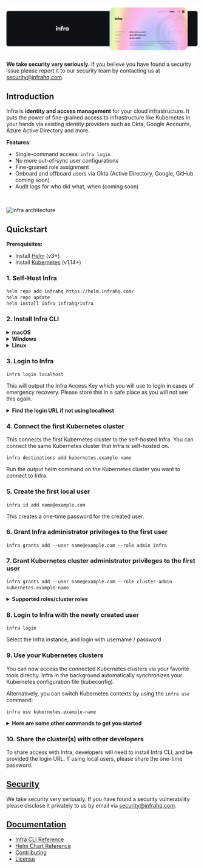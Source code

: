 <p align="center">
  <img src="./docs/images/InfraGithub.png" />
</p>

**We take security very seriously.** If you believe you have found a security issue please report it to our security team by contacting us at security@infrahq.com.

## Introduction

Infra is **identity and access management** for your cloud infrastructure. It puts the power of fine-grained access to infrastructure like Kubernetes in your hands via existing identity providers such as Okta, Google Accounts, Azure Active Directory and more.

**Features**:
* Single-command access: `infra login`
* No more out-of-sync user configurations
* Fine-grained role assignment
* Onboard and offboard users via Okta (Active Directory, Google, GitHub coming soon)
* Audit logs for who did what, when (coming soon)

<br /> 

![infra architecture](https://user-images.githubusercontent.com/3325447/161590056-7876b513-999a-43ac-a43e-1117b30e7c8c.svg)

## Quickstart

**Prerequisites:**
* Install [Helm](https://helm.sh/) (v3+)
* Install [Kubernetes](https://kubernetes.io/) (v1.14+)


### 1. Self-Host Infra

```
helm repo add infrahq https://helm.infrahq.com/
helm repo update
helm install infra infrahq/infra
```

### 2. Install Infra CLI 

<details>
  <summary><strong>macOS</strong></summary>

  ```bash
  brew install infrahq/tap/infra
  brew link infrahq/tap/infra
  ```

</details>

<details>
  <summary><strong>Windows</strong></summary>

  ```powershell
  scoop bucket add infrahq https://github.com/infrahq/scoop.git
  scoop install infra
  ```

</details>

<details>
  <summary><strong>Linux</strong></summary>

  ```bash
  # Ubuntu & Debian
  echo 'deb [trusted=yes] https://apt.fury.io/infrahq/ /' | sudo tee /etc/apt/sources.list.d/infrahq.list
  sudo apt update
  sudo apt install infra
  ```
  ```bash
  # Fedora & Red Hat Enterprise Linux
  sudo dnf config-manager --add-repo https://yum.fury.io/infrahq/
  sudo dnf install infra
  ```
</details>

### 3. Login to Infra

```
infra login localhost
```

This will output the Infra Access Key which you will use to login in cases of emergency recovery. Please store this in a safe place as you will not see this again.

<details>
  <summary><strong>Find the login URL if not using localhost</strong></summary><br />
  
**LoadBalancer**

```bash
kubectl patch service infra-server -p '{"spec": {"type": "LoadBalancer"}}'
```

Note: It may take a few minutes for the LoadBalancer endpoint to be assigned. You can watch the status of the service with:

```bash
kubectl get service infra-server -w
```

Once the endpoint is ready, get the Infra API server URL.

```bash
kubectl get service infra-server -o jsonpath="{.status.loadBalancer.ingress[*]['ip', 'hostname']}"
```

**Ingress**

```bash
kubectl get ingress infra-server -o jsonpath="{.status.loadBalancer.ingress[*]['ip', 'hostname']}"
```

</details>


### 4. Connect the first Kubernetes cluster

This connects the first Kubernetes cluster to the self-hosted Infra. You can connect the same Kubernetes cluster that Infra is self-hosted on. 

```
infra destinations add kubernetes.example-name
``` 

Run the output helm command on the Kubernetes cluster you want to connect to Infra. 


### 5. Create the first local user 

``` 
infra id add name@example.com 
```

This creates a one-time password for the created user. 

### 6. Grant Infra administrator privileges to the first user

``` 
infra grants add --user name@example.com --role admin infra 
``` 

### 7. Grant Kubernetes cluster administrator privileges to the first user 

```
infra grants add --user name@example.com --role cluster-admin kubernetes.example-name
```

<details>
  <summary><strong>
Supported roles/cluster roles</strong></summary><br />
  
Infra supports cluster roles and roles within your Kubernetes environment including custom ones. For simplicity, you can use cluster roles, and scope it to a particular namespace via Infra. 
  
**Example applying a cluster role to a namespace:** 
  ```
  infra grants add --user name@example.com --role edit kubernetes.example-name.namespace
  ```
**Default available Cluster roles within Kubernetes:**
- **cluster-admin** <br /><br />
  Allows super-user access to perform any action on any resource. When 'cluster-admin' role is granted without specifying a namespace, it gives full control over every resource in the cluster and in all namespaces. When it is granted with a specified namespace, it gives full control over every resource in the namespace, including the namespace itself.<br />
- **admin** <br /><br />
  Allows admin access, intended to be granted within a namespace.
The admin role allows read/write access to most resources in the specified namespace, including the ability to create roles and role bindings within the namespace. This role does not allow write access to resource quota or to the namespace itself. This role also does not allow write access to Endpoints in clusters created using Kubernetes v1.22+. <br /><br />
- **edit** <br /><br />
  Allows read/write access to most objects in a namespace.
This role does not allow viewing or modifying roles or role bindings. However, this role allows accessing Secrets and running Pods as any ServiceAccount in the namespace, so it can be used to gain the API access levels of any ServiceAccount in the namespace. This role also does not allow write access to Endpoints in clusters created using Kubernetes v1.22+. <br /><br />
- **view** <br /><br />
  Allows read-only access to see most objects in a namespace. It does not allow viewing roles or role bindings.
This role does not allow viewing Secrets, since reading the contents of Secrets enables access to ServiceAccount credentials in the namespace, which would allow API access as any ServiceAccount in the namespace (a form of privilege escalation).
</details>


### 8. Login to Infra with the newly created user 

```
infra login 
``` 

Select the Infra instance, and login with username / password

### 9. Use your Kubernetes clusters

You can now access the connected Kubernetes clusters via your favorite tools directly. Infra in the background automatically synchronizes your Kubernetes configuration file (kubeconfig). 

Alternatively, you can switch Kubernetes contexts by using the `infra use` command: 

```
infra use kubernetes.example-name
```

<details>
  <summary><strong>Here are some other commands to get you started</strong></summary><br />

See the cluster(s) you have access to: 
```
infra list
``` 
See the cluster(s) connected to Infra: 
```
infra destinations list
```
See who has access to what via Infra: 
```
infra grants list

Note: this requires the user to have either admin or view permissions to Infra. 

An example to grant the permission:
infra grants add --user name@example.com --role view infra 
```
</details>

### 10. Share the cluster(s) with other developers 

To share access with Infra, developers will need to install Infra CLI, and be provided the login URL. If using local users, please share the one-time password. 


## [Security](./docs/security.md)

We take security very seriously. If you have found a security vulnerability please disclose it privately to us by email via [security@infrahq.com](mailto:security@infrahq.com).

## [Documentation](./docs)

* [Infra CLI Reference](./docs/cli.md)
* [Helm Chart Reference](./docs/helm.md)
* [Contributing](./docs/contributing.md)
* [License](./LICENSE)

